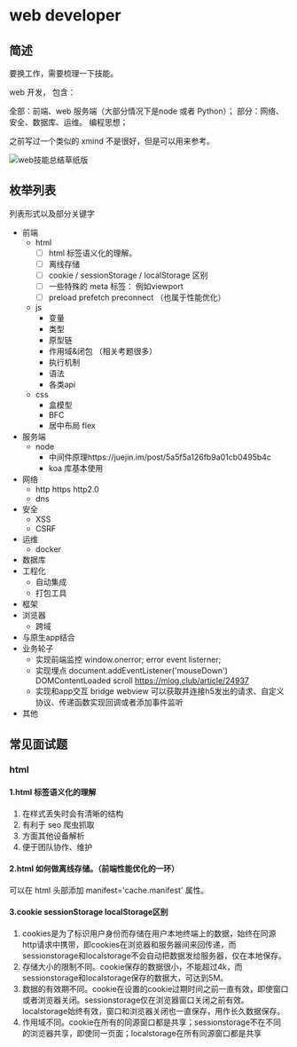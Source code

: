 # web developer 

## 简述

要换工作，需要梳理一下技能。  

web 开发， 包含：

全部：前端、web 服务端（大部分情况下是node 或者 Python）；
部分：网络、安全、数据库、运维。
编程思想；

之前写过一个类似的 xmind 不是很好，但是可以用来参考。

![web技能总结草纸版](http://tva1.sinaimg.cn/large/007X8olVly1g71c2448vsj31aq0u019w.jpg)

## 枚举列表

列表形式以及部分关键字

* 前端
  * html
    * [ ] html 标签语义化的理解。
    * [ ] 离线存储
    * [ ] cookie / sessionStorage / localStorage 区别
    * [ ] 一些特殊的 meta 标签： 例如viewport 
    * [ ] preload prefetch preconnect （也属于性能优化）
  * js
    * 变量
    * 类型
    * 原型链
    * 作用域&闭包  （相关考题很多）
    * 执行机制
    * 语法
    * 各类api
  * css
    * 盒模型
    * BFC
    * 居中布局 flex
* 服务端
  * node
    * 中间件原理https://juejin.im/post/5a5f5a126fb9a01cb0495b4c
    * koa 库基本使用
* 网络
    * http https http2.0
    * dns
* 安全
    * XSS
    * CSRF
* 运维
    * docker
* 数据库
* 工程化
    * 自动集成
    * 打包工具
* 框架
* 浏览器
  * 跨域
* 与原生app结合
* 业务轮子
    * 实现前端监控   window.onerror; error event listerner;
    * 实现埋点  document.addEventListener('mouseDown') DOMContentLoaded scroll https://mlog.club/article/24937
    * 实现和app交互 bridge  webview 可以获取并连接h5发出的请求、自定义协议、传递函数实现回调或者添加事件监听
* 其他

## 常见面试题

### html

#### 1.html 标签语义化的理解

  1. 在样式丢失时会有清晰的结构
  2. 有利于 seo 爬虫抓取
  3. 方面其他设备解析
  4. 便于团队协作、维护

#### 2.html 如何做离线存储。（前端性能优化的一环）

  可以在 html 头部添加 manifest='cache.manifest' 属性。

#### 3.cookie sessionStorage localStorage区别

  1. cookies是为了标识用户身份而存储在用户本地终端上的数据，始终在同源http请求中携带，即cookies在浏览器和服务器间来回传递，而sessionstorage和localstorage不会自动把数据发给服务器，仅在本地保存。
  2. 存储大小的限制不同。cookie保存的数据很小，不能超过4k，而sessionstorage和localstorage保存的数据大，可达到5M。
  3. 数据的有效期不同。cookie在设置的cookie过期时间之前一直有效，即使窗口或者浏览器关闭。sessionstorage仅在浏览器窗口关闭之前有效。localstorage始终有效，窗口和浏览器关闭也一直保存，用作长久数据保存。
  4. 作用域不同。cookie在所有的同源窗口都是共享；sessionstorage不在不同的浏览器共享，即使同一页面；localstorage在所有同源窗口都是共享

